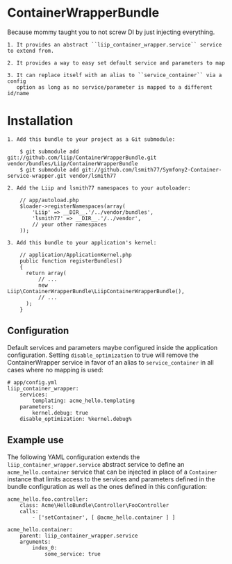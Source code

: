 ContainerWrapperBundle
======================

Because mommy taught you to not screw DI by just injecting everything.

    1. It provides an abstract ``liip_container_wrapper.service`` service to extend from.

    2. It provides a way to easy set default service and parameters to map

    3. It can replace itself with an alias to ``service_container`` via a config
       option as long as no service/parameter is mapped to a different id/name

Installation
============

    1. Add this bundle to your project as a Git submodule:

        $ git submodule add git://github.com/liip/ContainerWrapperBundle.git vendor/bundles/Liip/ContainerWrapperBundle
        $ git submodule add git://github.com/lsmith77/Symfony2-Container-service-wrapper.git vendor/lsmith77

    2. Add the Liip and lsmith77 namespaces to your autoloader:

        // app/autoload.php
        $loader->registerNamespaces(array(
            'Liip' => __DIR__.'/../vendor/bundles',
            'lsmith77' => __DIR__.'/../vendor',
            // your other namespaces
        ));

    3. Add this bundle to your application's kernel:

        // application/ApplicationKernel.php
        public function registerBundles()
        {
          return array(
              // ...
              new Liip\ContainerWrapperBundle\LiipContainerWrapperBundle(),
              // ...
          );
        }

Configuration
-------------

Default services and parameters maybe configured inside the application configuration.
Setting ``disable_optimization`` to true will remove the ContainerWrapper service in favor of an
alias to ``service_container`` in all cases where no mapping is used:

    # app/config.yml
    liip_container_wrapper:
        services:
            templating: acme_hello.templating
        parameters:
            kernel.debug: true
        disable_optimization: %kernel.debug%

Example use
-----------

The following YAML configuration extends  the ``liip_container_wrapper.service`` abstract
service to define an ``acme_hello.container`` service that can be injected in place of
a ``Container`` instance that limits access to the services and parameters defined
in the bundle configuration as well as the ones defined in this configuration:

    acme_hello.foo.controller:
        class: Acme\HelloBundle\Controller\FooController
        calls:
            - ['setContainer', [ @acme_hello.container ] ]

    acme_hello.container:
        parent: liip_container_wrapper.service
        arguments:
            index_0:
                some_service: true

